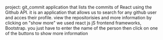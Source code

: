 project: git_commit
application that lists the commits of React using the Github API. 
it is an application that allows us to search for any github user and acces their profile.
view the repositorisies and more information by clicking on "show more"
we used react js jS frontend frameworks, Bootstrap.
you just have to enter the name of the person then click on one of the buttons to show more information


